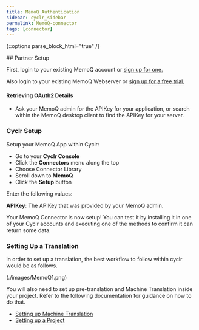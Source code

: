 ```yaml
---
title: MemoQ Authentication
sidebar: cyclr_sidebar
permalink: MemoQ-connector
tags: [connector]
---
```

{::options parse_block_html="true" /}
<section class="card">
## Partner Setup

First, login to your existing MemoQ account or [sign up for one.](https://www.memoq.com/)

Also login to your existing MemoQ Webserver or [sign up for a free trial.](https://my.memoq.com/memoq-cloud)

#### Retrieving OAuth2 Details

*   Ask your MemoQ admin for the APIKey for your application, or search within the MemoQ desktop client to find the APIKey for your server.

### Cyclr Setup

Setup your MemoQ App within Cyclr:

*   Go to your **Cyclr Console**
*   Click the **Connectors** menu along the top
*   Choose Connector Library
*   Scroll down to **MemoQ**
*   Click the **Setup** button

Enter the following values:

**APIKey**:  The APIKey that was provided by your MemoQ admin.

Your MemoQ Connector is now setup! You can test it by installing it in one of your Cyclr accounts and executing one of the methods to confirm it can return some data.

### Setting Up a Translation

in order to set up a translation, the best workflow to follow within cyclr would be as follows.

(./images/MemoQ1.png)

You will also need to set up pre-translation and Machine Translation inside your project. Refer to the following documentation for guidance on how to do that.

*   [Setting up Machine Translation](https://docs.memoq.com/current/en/Places/mt-settings.html)
*   [Setting up a Project](https://docs.memoq.com/current/en/Places/create-new-online-project-from-template.html)

</section>
